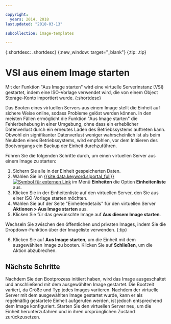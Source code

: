 ```yaml
---

copyright:
  years: 2014, 2018
lastupdated: "2018-03-13"

subcollection: image-templates

---
```


{:shortdesc: .shortdesc}
{:new_window: target="_blank"}
{:tip: .tip}

# VSI aus einem Image starten

Mit der Funktion "Aus Image starten" wird eine virtuelle Serverinstanz (VSI) gestartet, indem eine ISO-Vorlage verwendet wird, die von einem Object Storage-Konto importiert wurde.
{:shortdesc}

Das Booten eines virtuellen Servers aus einem Image stellt die Einheit auf sichere Weise online, sodass Probleme gelöst werden können. In den meisten Fällen ermöglicht die Funktion "Aus Image starten" die Fehlerbehebung in einer Umgebung, ohne dass ein erheblicher Datenverlust durch ein erneutes Laden des Betriebssystems auftreten kann. Obwohl ein signifikanter Datenverlust weniger wahrscheinlich ist als beim Neuladen eines Betriebssystems, wird empfohlen, vor dem Initiieren des Bootvorgangs ein Backup der Einheit durchzuführen.

Führen Sie die folgenden Schritte durch, um einen virtuellen Server aus einem Image zu starten:

1. Sichern Sie alle in der Einheit gespeicherten Daten.
2. Wählen Sie im [{{site.data.keyword.slportal_full}} ![Symbol für externen Link](../../icons/launch-glyph.svg "Symbol für externen Link")](https://control.softlayer.com/) im Menü **Einheiten** die Option **Einheitenliste** aus.
3. Klicken Sie in der Einheitenliste auf den virtuellen Server, den Sie aus einer ISO-Vorlage starten möchten.
4. Wählen Sie auf der Seite "Einheitendetails" für den virtuellen Server **Aktionen > Aus Image starten** aus.
5. Klicken Sie für das gewünschte Image auf **Aus diesem Image starten**.

  Wechseln Sie zwischen den öffentlichen und privaten Images, indem Sie die Dropdown-Funktion über der Imageliste verwenden.
  {:tip}

6. Klicken Sie auf **Aus Image starten**, um die Einheit mit dem ausgewählten Image zu booten. Klicken Sie auf **Schließen**, um die Aktion abzubrechen.

## Nächste Schritte

Nachdem Sie den Bootprozess initiiert haben, wird das Image ausgeschaltet und anschließend mit dem ausgewählten Image gestartet. Die Bootzeit variiert, da Größe und Typ jedes Images variieren. Nachdem der virtuelle Server mit dem ausgewählten Image gestartet wurde, kann er als regelmäßig gestartete Einheit aufgerufen werden, ist jedoch entsprechend dem Image konfiguriert. Starten Sie den virtuellen Server neu, um die Einheit herunterzufahren und in ihren ursprünglichen Zustand zurückzusetzen.
